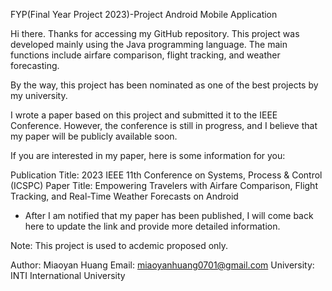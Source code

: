 FYP(Final Year Project 2023)-Project
Android Mobile Application

Hi there. Thanks for accessing my GitHub repository. This project was developed mainly using the Java programming language. The main functions include airfare comparison, flight tracking, and weather forecasting.

By the way, this project has been nominated as one of the best projects by my university.

I wrote a paper based on this project and submitted it to the IEEE Conference. However, the conference is still in progress, and I believe that my paper will be publicly available soon.

If you are interested in my paper, here is some information for you:

Publication Title: 2023 IEEE 11th Conference on Systems, Process & Control (ICSPC)
Paper Title: Empowering Travelers with Airfare Comparison, Flight Tracking, and Real-Time Weather Forecasts on Android

* After I am notified that my paper has been published, I will come back here to update the link and provide more detailed information.


Note: This project is used to acdemic proposed only.

Author: Miaoyan Huang
Email: miaoyanhuang0701@gmail.com
University: INTI International University

